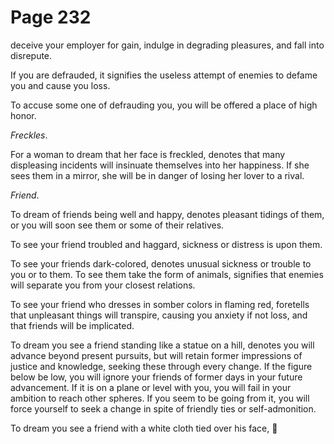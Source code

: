# Page 232
deceive your employer for gain, indulge in degrading pleasures,
and fall into disrepute.


If you are defrauded, it signifies the useless attempt of enemies
to defame you and cause you loss.


To accuse some one of defrauding you, you will be offered a place
of high honor.


_Freckles_.


For a woman to dream that her face is freckled, denotes that many
displeasing incidents will insinuate themselves into her happiness.
If she sees them in a mirror, she will be in danger of losing her lover
to a rival.


_Friend_.


To dream of friends being well and happy, denotes pleasant tidings of them,
or you will soon see them or some of their relatives.


To see your friend troubled and haggard, sickness or distress
is upon them.


To see your friends dark-colored, denotes unusual sickness or trouble to you
or to them. To see them take the form of animals, signifies that enemies
will separate you from your closest relations.


To see your friend who dresses in somber colors in flaming red,
foretells that unpleasant things will transpire, causing you
anxiety if not loss, and that friends will be implicated.


To dream you see a friend standing like a statue on a hill, denotes you
will advance beyond present pursuits, but will retain former impressions
of justice and knowledge, seeking these through every change.
If the figure below be low, you will ignore your friends of former
days in your future advancement. If it is on a plane or level
with you, you will fail in your ambition to reach other spheres.
If you seem to be going from it, you will force yourself to seek
a change in spite of friendly ties or self-admonition.


To dream you see a friend with a white cloth tied over his face,
